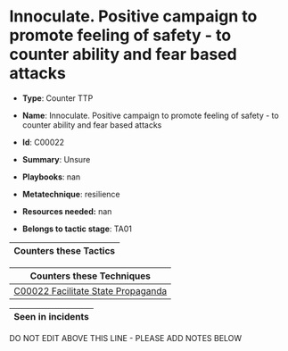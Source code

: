 # Innoculate. Positive campaign to promote feeling of safety - to counter ability and fear based attacks

* **Type**: Counter TTP

* **Name**: Innoculate. Positive campaign to promote feeling of safety - to counter ability and fear based attacks

* **Id**: C00022

* **Summary**: Unsure

* **Playbooks**: nan

* **Metatechnique**: resilience

* **Resources needed:** nan

* **Belongs to tactic stage**: TA01


| Counters these Tactics |
| ---------------------- |



| Counters these Techniques |
| ------------------------- |
| [C00022 Facilitate State Propaganda](../techniques/C00022.md) |



| Seen in incidents |
| ----------------- |


DO NOT EDIT ABOVE THIS LINE - PLEASE ADD NOTES BELOW